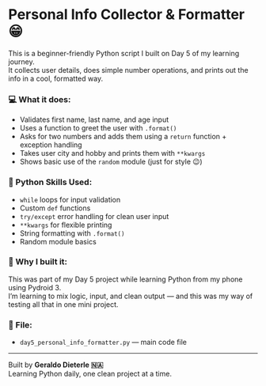# Personal Info Collector & Formatter 😁

This is a beginner-friendly Python script I built on Day 5 of my learning journey.  
It collects user details, does simple number operations, and prints out the info in a cool, formatted way.  

### 💻 What it does:
- Validates first name, last name, and age input
- Uses a function to greet the user with `.format()`
- Asks for two numbers and adds them using a `return` function + exception handling
- Takes user city and hobby and prints them with `**kwargs`
- Shows basic use of the `random` module (just for style 😉)

### 🔧 Python Skills Used:
- `while` loops for input validation
- Custom `def` functions
- `try/except` error handling for clean user input
- `**kwargs` for flexible printing
- String formatting with `.format()`
- Random module basics

### 🧠 Why I built it:
This was part of my Day 5 project while learning Python from my phone using Pydroid 3.  
I’m learning to mix logic, input, and clean output — and this was my way of testing all that in one mini project.

### 📂 File:
- `day5_personal_info_formatter.py` — main code file

---

Built by **Geraldo Dieterle 🇳🇦**  
Learning Python daily, one clean project at a time.
